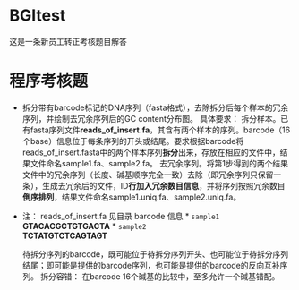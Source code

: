 # BGItest
这是一条新员工转正考核题目解答
# 程序考核题
* 拆分带有barcode标记的DNA序列（fasta格式），去除拆分后每个样本的冗余序列，并绘制去冗余序列后的GC content分布图。
具体要求：
  拆分样本。已有fasta序列文件**reads_of_insert.fa**，其含有两个样本的序列。barcode（16个base）信息位于每条序列的开头或结尾。要求根据barcode将reads_of_insert.fasta中的两个样本序列**拆分**出来，存放在相应的文件中，结果文件命名sample1.fa、sample2.fa。
  去冗余序列。将第1步得到的两个结果文件中的冗余序列（长度、碱基顺序完全一致）去除（即冗余序列只保留一条），生成去冗余后的文件，ID**行加入冗余数目信息**，并将序列按照冗余数目**倒序排列**，结果文件命名sample1.uniq.fa、sample2.uniq.fa。
 
* 注：
     reads_of_insert.fa 见目录
     barcode 信息
      * ``` sample1 ```       
         **GTACACGCTGTGACTA**
      * ``` sample2 ```       
     **TCTATGTCTCAGTAGT**
        
   待拆分序列的barcode，既可能位于待拆分序列开头、也可能位于待拆分序列结尾；即可能是提供的barcode序列，也可能是提供的barcode的反向互补序列。
   拆分容错： 在barcode 16个碱基的比较中，至多允许一个碱基错配。
